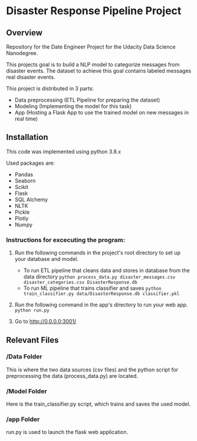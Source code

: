# Disaster Response Pipeline Project

## Overview
Repository for the Date Engineer Project for the Udacity Data Science Nanodegree.

This projects goal is to build a NLP model to categorize messages from disaster events.
The dataset to achieve this goal contains labeled messages real disaster events.

This project is distributed in 3 parts:
- Data preprocessing (ETL Pipeline for preparing the dataset)
- Modeling (Implementing the model for this task)
- App (Hosting a Flask App to use the trained model on new messages in real time)


## Installation

This code was implemented using python 3.8.x

Used packages are:

- Pandas
- Seaborn
- Scikit 
- Flask
- SQL Alchemy
- NLTK 
- Pickle
- Plotly
- Numpy

### Instructions for excecuting the program:
1. Run the following commands in the project's root directory to set up your database and model.

    - To run ETL pipeline that cleans data and stores in database from the data directory
        `python process_data.py disaster_messages.csv disaster_categories.csv DisasterResponse.db`
    - To run ML pipeline that trains classifier and saves
        `python train_classifier.py data/DisasterResponse.db classifier.pkl`

2. Run the following command in the app's directory to run your web app.
    `python run.py`

3. Go to http://0.0.0.0:3001/

## Relevant Files

### /Data Folder
This is where the two data sources (csv files) and the python script for preprocessing the data (process_data.py) are located.

### /Model Folder
Here is the train_classifier.py script, which trains and saves the used model.

### /app Folder
run.py is used to launch the flask web application.

